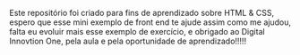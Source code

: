 Este repositório foi criado para fins de aprendizado sobre HTML & CSS,
espero que esse mini exemplo de front end te ajude assim como me ajudou,
falta eu evoluir mais esse exemplo de exercício, e obrigado ao Digital Innovtion One,
pela aula e pela oportunidade de aprendizado!!!!!